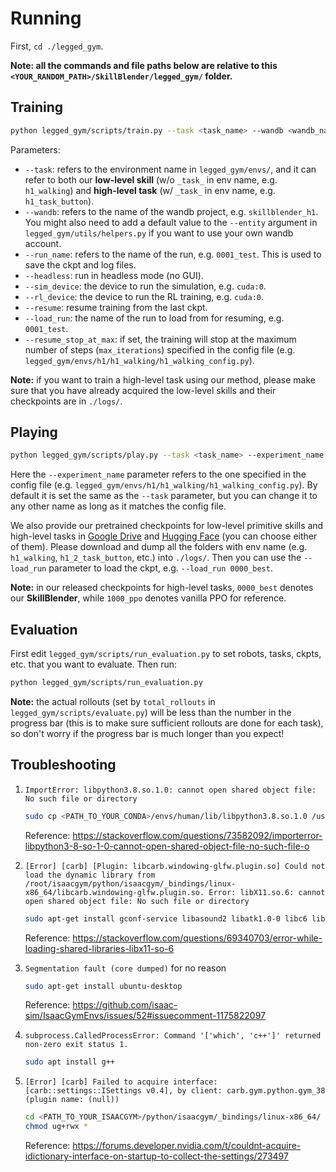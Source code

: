 # Running

First, `cd ./legged_gym`.

**Note: all the commands and file paths below are relative to this `<YOUR_RANDOM_PATH>/SkillBlender/legged_gym/` folder.**

## Training

```bash
python legged_gym/scripts/train.py --task <task_name> --wandb <wandb_name> --run_name <run_name> --headless --sim_device cuda:<i> --rl_device cuda:<i> # for resume, add --resume --load_run <run_name> [Optional: --resume_stop_at_max]
```

Parameters:
- `--task`: refers to the environment name in `legged_gym/envs/`, and it can refer to both our **low-level skill** (w/o `_task_` in env name, e.g. `h1_walking`) and **high-level task** (w/ `_task_` in env name, e.g. `h1_task_button`).
- `--wandb`: refers to the name of the wandb project, e.g. `skillblender_h1`. You might also need to add a default value to the `--entity` argument in `legged_gym/utils/helpers.py` if you want to use your own wandb account.
- `--run_name`: refers to the name of the run, e.g. `0001_test`. This is used to save the ckpt and log files.
- `--headless`: run in headless mode (no GUI).
- `--sim_device`: the device to run the simulation, e.g. `cuda:0`.
- `--rl_device`: the device to run the RL training, e.g. `cuda:0`.
- `--resume`: resume training from the last ckpt.
- `--load_run`: the name of the run to load from for resuming, e.g. `0001_test`.
- `--resume_stop_at_max`: if set, the training will stop at the maximum number of steps (`max_iterations`) specified in the config file (e.g. `legged_gym/envs/h1/h1_walking/h1_walking_config.py`).

**Note:** if you want to train a high-level task using our method, please make sure that you have already acquired the low-level skills and their checkpoints are in `./logs/`.

## Playing

```bash
python legged_gym/scripts/play.py --task <task_name> --experiment_name <experiment_name> --load_run <run_name> --checkpoint -1 --sim_device cuda:<i> --rl_device cuda:<i> --visualize
```

Here the `--experiment_name` parameter refers to the one specified in the config file (e.g. `legged_gym/envs/h1/h1_walking/h1_walking_config.py`). By default it is set the same as the `--task` parameter, but you can change it to any other name as long as it matches the config file.

We also provide our pretrained checkpoints for low-level primitive skills and high-level tasks in [Google Drive](https://drive.google.com/drive/folders/104W9oBdHxkOKFUZNV60jQo4sugaM0rit?usp=drive_link) and [Hugging Face](https://huggingface.co/yxK/SkillBlender_ckpt_release) (you can choose either of them). Please download and dump all the folders with env name (e.g. `h1_walking`, `h1_2_task_button`, etc.) into `./logs/`. Then you can use the `--load_run` parameter to load the ckpt, e.g. `--load_run 0000_best`.

**Note:** in our released checkpoints for high-level tasks, `0000_best` denotes our **SkillBlender**, while `1000_ppo` denotes vanilla PPO for reference.

## Evaluation

First edit `legged_gym/scripts/run_evaluation.py` to set robots, tasks, ckpts, etc. that you want to evaluate. Then run:

```bash
python legged_gym/scripts/run_evaluation.py
```

**Note:** the actual rollouts (set by `total_rollouts` in `legged_gym/scripts/evaluate.py`) will be less than the number in the progress bar (this is to make sure sufficient rollouts are done for each task), so don't worry if the progress bar is much longer than you expect!

## Troubleshooting

1. `ImportError: libpython3.8.so.1.0: cannot open shared object file: No such file or directory`

    ```bash
    sudo cp <PATH_TO_YOUR_CONDA>/envs/human/lib/libpython3.8.so.1.0 /usr/lib/
    ```

    Reference: https://stackoverflow.com/questions/73582092/importerror-libpython3-8-so-1-0-cannot-open-shared-object-file-no-such-file-o

2. `[Error] [carb] [Plugin: libcarb.windowing-glfw.plugin.so] Could not load the dynamic library from /root/isaacgym/python/isaacgym/_bindings/linux-x86_64/libcarb.windowing-glfw.plugin.so. Error: libX11.so.6: cannot open shared object file: No such file or directory`

    ```bash
    sudo apt-get install gconf-service libasound2 libatk1.0-0 libc6 libcairo2 libcups2 libdbus-1-3 libexpat1 libfontconfig1 libgcc1 libgconf-2-4 libgdk-pixbuf2.0-0 libglib2.0-0 libgtk-3-0 libnspr4 libpango-1.0-0 libpangocairo-1.0-0 libstdc++6 libx11-6 libx11-xcb1 libxcb1 libxcomposite1 libxcursor1 libxdamage1 libxext6 libxfixes3 libxi6 libxrandr2 libxrender1 libxss1 libxtst6 ca-certificates fonts-liberation libappindicator1 libnss3 lsb-release xdg-utils wget -y
    ```

    Reference: https://stackoverflow.com/questions/69340703/error-while-loading-shared-libraries-libx11-so-6

3. `Segmentation fault (core dumped)` for no reason

    ```bash
    sudo apt-get install ubuntu-desktop
    ```

    Reference: https://github.com/isaac-sim/IsaacGymEnvs/issues/52#issuecomment-1175822097

4. `subprocess.CalledProcessError: Command '['which', 'c++']' returned non-zero exit status 1.`

    ```bash
    sudo apt install g++
    ```

5. `[Error] [carb] Failed to acquire interface: [carb::settings::ISettings v0.4], by client: carb.gym.python.gym_38 (plugin name: (null))`

    ```bash
    cd <PATH_TO_YOUR_ISAACGYM>/python/isaacgym/_bindings/linux-x86_64/
    chmod ug+rwx *
    ```

    Reference: https://forums.developer.nvidia.com/t/couldnt-acquire-idictionary-interface-on-startup-to-collect-the-settings/273497